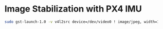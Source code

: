 
# Image Stabilization with PX4 IMU

```bash
sudo gst-launch-1.0 -v v4l2src device=/dev/video0 ! image/jpeg, width=1280, height=720, framerate=30/1 ! tcpserversink host=192.168.1.238 port=8765
```
